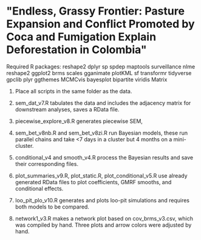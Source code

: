 # "Endless, Grassy Frontier: Pasture Expansion and Conflict Promoted by Coca and Fumigation Explain Deforestation in Colombia"


Required R packages:
reshape2
dplyr
sp
spdep
maptools
surveillance
nlme
reshape2
ggplot2
brms
scales
gganimate
plotKML
sf
transformr
tidyverse
gpclib
plyr
ggthemes
MCMCvis
bayesplot
bipartite
viridis
Matrix

1) Place all scripts in the same folder as the data.

2) sem_dat_v7.R tabulates the data and includes the adjacency matrix for downstream analyses, saves a RData file.

3) piecewise_explore_v8.R generates piecewise SEM,

4) sem_bet_v8nb.R and sem_bet_v8zi.R run Bayesian models, these run parallel chains and take <7 days in a cluster but 4 months on a mini-cluster.

5) conditional_v4 and smooth_v4.R process the Bayesian results and save their corresponding files.

6) plot_summaries_v9.R, plot_static.R, plot_conditional_v5.R use already generated RData files to plot coefficients, GMRF smooths, and conditional effects.

7) loo_pit_plo_v10.R generates and plots loo-pit simulations and requires both models to be compared.

8) network1_v3.R makes a network plot based on cov_brms_v3.csv, which was compiled by hand. Three plots and arrow colors were adjusted by hand.
